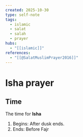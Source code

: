 ```yaml
---
created: 2025-10-30
type: self-note
tags:
  - islamic 
  - salat
  - salah 
  - prayer
hubs:
  - "[[islamic]]"
references:
  - "[[@SalatMuslimPrayer2016]]"
---
```


# Isha prayer

## Time
The time for **Isha**
1. Begins: After dusk ends.
2. Ends: Before Fajr
